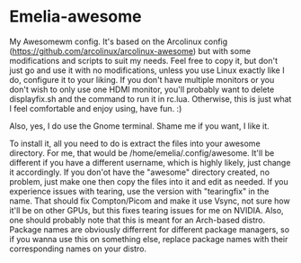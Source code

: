 # Emelia-awesome
My Awesomewm config.
It's based on the Arcolinux config (https://github.com/arcolinux/arcolinux-awesome) but with some modifications and scripts to suit my needs.
Feel free to copy it, but don't just go and use it with no modifications, unless you use Linux exactly like I do, configure it to your liking.
If you don't have multiple monitors or you don't wish to only use one HDMI monitor, you'll probably want to delete displayfix.sh and the command to run it in rc.lua. Otherwise, this is just what I feel comfortable and enjoy using, have fun. :)

Also, yes, I do use the Gnome terminal. Shame me if you want, I like it.

To install it, all you need to do is extract the files into your awesome directory. 
For me, that would be /home/emelia/.config/awesome. It'll be different if you have a different username, which is highly likely, just change it accordingly. If you don'ot have the "awesome" directory created, no problem, just make one then copy the files into it and edit as needed. If you experience issues with tearing, use the version with "tearingfix" in the name. That should fix Compton/Picom and make it use Vsync, not sure how it'll be on other GPUs, but this fixes tearing issues for me on NVIDIA. Also, one should probably note that this is meant for an Arch-based distro. Package names are obviously differrent for different package managers, so if you wanna use this on something else, replace package names with their corresponding names on your distro. 
